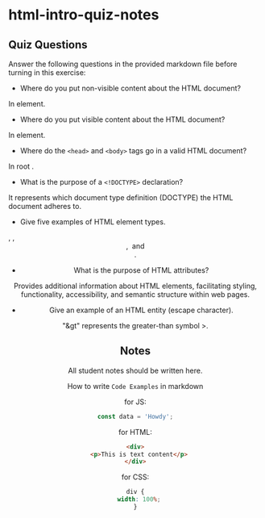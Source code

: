 # html-intro-quiz-notes

## Quiz Questions

Answer the following questions in the provided markdown file before turning in this exercise:

- Where do you put non-visible content about the HTML document?

In <head> element.

- Where do you put visible content about the HTML document?

In <body> element.

- Where do the `<head>` and `<body>` tags go in a valid HTML document?

In root <html>.

- What is the purpose of a `<!DOCTYPE>` declaration?

It represents which document type definition (DOCTYPE) the HTML document adheres to.

- Give five examples of HTML element types.

<footer>, <a>, <header>, <img> and <div>.

- What is the purpose of HTML attributes?

Provides additional information about HTML elements, facilitating styling, functionality, accessibility, and semantic structure within web pages.

- Give an example of an HTML entity (escape character).

"&gt" represents the greater-than symbol >.

## Notes

All student notes should be written here.

How to write `Code Examples` in markdown

for JS:

```js
const data = 'Howdy';
```

for HTML:

```html
<div>
  <p>This is text content</p>
</div>
```

for CSS:

```css
div {
  width: 100%;
}
```
